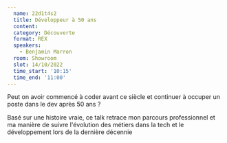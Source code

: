 ```yaml
---
  name: 22d1t4s2
  title: Développeur à 50 ans
  content:
  category: Découverte
  format: REX
  speakers: 
    - Benjamin Marron
  room: Showroom
  slot: 14/10/2022
  time_start: '10:15'
  time_end: '11:00'
---
```

Peut on avoir commencé à coder avant ce siècle et continuer à occuper un poste dans le dev après 50 ans ?

Basé sur une histoire vraie, ce talk retrace mon parcours professionnel et ma manière de suivre l'évolution des métiers dans la tech et le développement lors de la dernière décennie
